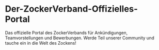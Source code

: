# Der-ZockerVerband-Offizielles-Portal
Das offizielle Portal des ZockerVerbands für Ankündigungen, Teamvorstellungen und Bewerbungen. Werde Teil unserer Community und tauche ein in die Welt des Zockens!

